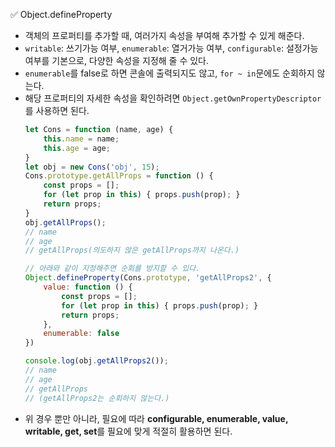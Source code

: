 ✅ Object.defineProperty

* 객체의 프로퍼티를 추가할 때, 여러가지 속성을 부여해 추가할 수 있게 해준다.
* `writable`: 쓰기가능 여부, `enumerable`: 열거가능 여부, `configurable`: 설정가능 여부를 기본으로, 다양한 속성을 지정해 줄 수 있다.
* `enumerable`를 false로 하면 콘솔에 출력되지도 않고, `for ~ in`문에도 순회하지 않는다.
* 해당 프로퍼티의 자세한 속성을 확인하려면 `Object.getOwnPropertyDescriptor`를 사용하면 된다.
  ```javascript
  let Cons = function (name, age) {
      this.name = name;
      this.age = age;
  }
  let obj = new Cons('obj', 15);
  Cons.prototype.getAllProps = function () {
      const props = [];
      for (let prop in this) { props.push(prop); }
      return props;
  }
  obj.getAllProps(); 
  // name
  // age
  // getAllProps(의도하지 않은 getAllProps까지 나온다.)

  // 아래와 같이 지정해주면 순회를 방지할 수 있다.
  Object.defineProperty(Cons.prototype, 'getAllProps2', {
      value: function () {
          const props = [];
          for (let prop in this) { props.push(prop); }
          return props;
      },
      enumerable: false
  })

  console.log(obj.getAllProps2());
  // name
  // age
  // getAllProps
  // (getAllProps2는 순회하지 않는다.)
  ```
* 위 경우 뿐만 아니라, 필요에 따라 <b>configurable, enumerable, value, writable, get, set</b>를 필요에 맞게 적절히 활용하면 된다.